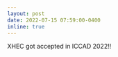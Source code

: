 ```yaml
---
layout: post
date: 2022-07-15 07:59:00-0400
inline: true
---
```


XHEC got accepted in ICCAD 2022!!
